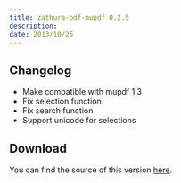 ```yaml
---
title: zathura-pdf-mupdf 0.2.5
description:  
date: 2013/10/25
---
```


## Changelog

* Make compatible with mupdf 1.3
* Fix selection function
* Fix search function
* Support unicode for selections

## Download
You can find the source of this version [here](/projects/zathura/download/).
